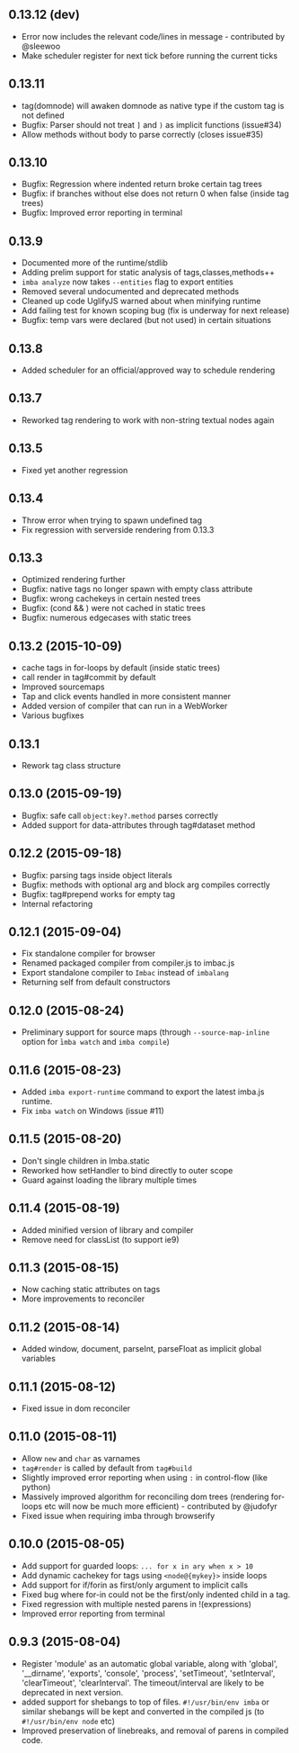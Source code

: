 ## 0.13.12 (dev)
- Error now includes the relevant code/lines in message - contributed by @sleewoo
- Make scheduler register for next tick before running the current ticks

## 0.13.11
- tag(domnode) will awaken domnode as native type if the custom tag is not defined
- Bugfix: Parser should not treat `]` and `)` as implicit functions (issue#34)
- Allow methods without body to parse correctly (closes issue#35) 

## 0.13.10
- Bugfix: Regression where indented return broke certain tag trees
- Bugfix: if branches without else does not return 0 when false (inside tag trees)
- Bugfix: Improved error reporting in terminal

## 0.13.9
- Documented more of the runtime/stdlib
- Adding prelim support for static analysis of tags,classes,methods++
- `imba analyze` now takes `--entities` flag to export entities
- Removed several undocumented and deprecated methods
- Cleaned up code UglifyJS warned about when minifying runtime
- Add failing test for known scoping bug (fix is underway for next release)
- Bugfix: temp vars were declared (but not used) in certain situations

## 0.13.8
- Added scheduler for an official/approved way to schedule rendering

## 0.13.7
- Reworked tag rendering to work with non-string textual nodes again

## 0.13.5
- Fixed yet another regression

## 0.13.4
- Throw error when trying to spawn undefined tag
- Fix regression with serverside rendering from 0.13.3

## 0.13.3
- Optimized rendering further
- Bugfix: native tags no longer spawn with empty class attribute
- Bugfix: wrong cachekeys in certain nested trees
- Bugfix: (cond && <sometag>) were not cached in static trees
- Bugfix: numerous edgecases with static trees

## 0.13.2 (2015-10-09)

- cache tags in for-loops by default (inside static trees) 
- call render in tag#commit by default
- Improved sourcemaps
- Tap and click events handled in more consistent manner
- Added version of compiler that can run in a WebWorker
- Various bugfixes

## 0.13.1

- Rework tag class structure

## 0.13.0 (2015-09-19)

- Bugfix: safe call `object:key?.method` parses correctly
- Added support for data-attributes through tag#dataset method

## 0.12.2 (2015-09-18)

- Bugfix: parsing tags inside object literals
- Bugfix: methods with optional arg and block arg compiles correctly
- Bugfix: tag#prepend works for empty tag
- Internal refactoring

## 0.12.1 (2015-09-04)

- Fix standalone compiler for browser
- Renamed packaged compiler from compiler.js to imbac.js
- Export standalone compiler to `Imbac` instead of `imbalang`
- Returning self from default constructors

## 0.12.0 (2015-08-24)

- Preliminary support for source maps (through `--source-map-inline` option for ̀`imba watch` and `imba compile`)

## 0.11.6 (2015-08-23)

- Added `imba export-runtime` command to export the latest imba.js runtime.
- Fix `imba watch` on Windows (issue #11)

## 0.11.5 (2015-08-20)

- Don't single children in Imba.static
- Reworked how setHandler to bind directly to outer scope
- Guard against loading the library multiple times

## 0.11.4 (2015-08-19)

- Added minified version of library and compiler
- Remove need for classList (to support ie9)

## 0.11.3 (2015-08-15)

- Now caching static attributes on tags
- More improvements to reconciler

## 0.11.2 (2015-08-14)

- Added window, document, parseInt, parseFloat as implicit global variables

## 0.11.1 (2015-08-12)

- Fixed issue in dom reconciler

## 0.11.0 (2015-08-11)

- Allow `new` and `char` as varnames
- `tag#render` is called by default from `tag#build`
- Slightly improved error reporting when using `:` in control-flow (like python)
- Massively improved algorithm for reconciling dom trees (rendering for-loops etc  will now be much more efficient) - contributed by @judofyr
- Fixed issue when requiring imba through browserify

## 0.10.0 (2015-08-05)

- Add support for guarded loops: `... for x in ary when x > 10`
- Add dynamic cachekey for tags using `<node@{mykey}>` inside loops
- Add support for if/forin as first/only argument to implicit calls
- Fixed bug where for-in could not be the first/only indented child in a tag.
- Fixed regression with multiple nested parens in !(expressions)
- Improved error reporting from terminal

## 0.9.3 (2015-08-04)

- Register 'module' as an automatic global variable, along with 'global', '__dirname', 'exports', 'console', 'process', 'setTimeout', 'setInterval', 'clearTimeout', 'clearInterval'. The timeout/interval are likely to be deprecated in next version.
- added support for shebangs to top of files.
  `#!/usr/bin/env imba` or similar shebangs will be kept and converted in the compiled js (to `#!/usr/bin/env node` etc)
- Improved preservation of linebreaks, and removal of parens in compiled code.
